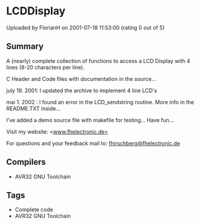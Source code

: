 # LCDDisplay

Uploaded by FlorianH on 2001-07-18 11:53:00 (rating 0 out of 5)

## Summary

A (nearly) complete collection of functions to access a LCD Display with 4 lines (8-20 characters per line).  

C Header and Code files with documentation in the source...


july 19. 2001: I updated the archive to implement 4 line LCD's  

mai 1. 2002 : I found an error in the LCD\_sendstring routine. More info in the README.TXT inside...  

 I've added a demo source file with makefile for testing... Have fun...


Visit my website: <www.fhelectronic.de>  

For questions and your feedback mail to: [fhirschberg@fhelectronic.de](mailto:fhirschberg@fhelectronic.de)

## Compilers

- AVR32 GNU Toolchain

## Tags

- Complete code
- AVR32 GNU Toolchain
